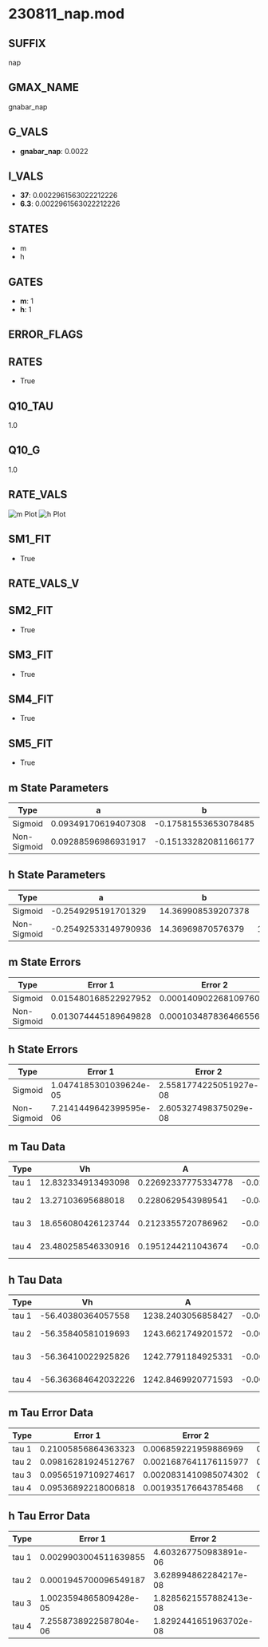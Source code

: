 # 230811_nap.mod

## SUFFIX

nap

## GMAX_NAME

gnabar_nap

## G_VALS

- **gnabar_nap**: 0.0022

## I_VALS

- **37**: 0.0022961563022212226
- **6.3**: 0.0022961563022212226

## STATES

- m
- h

## GATES

- **m**: 1
- **h**: 1

## ERROR_FLAGS


## RATES

- True

## Q10_TAU

1.0

## Q10_G

1.0

## RATE_VALS

![m Plot](/Users/pbozelos/Dropbox/icg-Chai-Panos/supermodels/output_markdown_files/Na/230811_nap.mod/images/m.png)
![h Plot](/Users/pbozelos/Dropbox/icg-Chai-Panos/supermodels/output_markdown_files/Na/230811_nap.mod/images/h.png)

## SM1_FIT

- True

## RATE_VALS_V

## SM2_FIT

- True

## SM3_FIT

- True

## SM4_FIT

- True

## SM5_FIT

- True

## m State Parameters

| Type | a | b | c | d |
| --- | --- | --- | --- | --- |
| Sigmoid | 0.09349170619407308 | -0.17581553653078485 |
| Non-Sigmoid | 0.09288596986931917 | -0.15133282081166177 | 1.0071417464783547 | 0.0011153022717312392 |

## h State Parameters

| Type | a | b | c | d |
| --- | --- | --- | --- | --- |
| Sigmoid | -0.2549295191701329 | 14.369908539207378 |
| Non-Sigmoid | -0.25492533149790936 | 14.36969870576379 | 1.0000072619125164 | 7.525558782346794e-07 |

## m State Errors

| Type | Error 1 | Error 2 | Error 3 |
| --- | --- | --- | --- |
| Sigmoid | 0.015480168522927952 | 0.00014090226810976086 | 0.012134014135865326 |
| Non-Sigmoid | 0.013074445189649828 | 0.00010348783646655612 | 0.010248305922176154 |

## h State Errors

| Type | Error 1 | Error 2 | Error 3 |
| --- | --- | --- | --- |
| Sigmoid | 1.0474185301039624e-05 | 2.5581774225051927e-08 | 8.787061969111633e-06 |
| Non-Sigmoid | 7.2141449642399595e-06 | 2.605327498375029e-08 | 6.052130741723579e-06 |

## m Tau Data

| Type | Vh | A | b1 | b2 | c1 | c2 | d1 | d2 | e1 | e2 |
| --- | --- | --- | --- | --- | --- | --- | --- | --- | --- | --- |
| tau 1 | 12.832334913493098 | 0.22692337775334778 | -0.027877548029018727 | -0.017982361254972375 |
| tau 2 | 13.27103695688018 | 0.2280629543989541 | -0.04422126037658879 | 0.00028417690963036704 | -0.024542318030727924 | -8.168713254696493e-05 |
| tau 3 | 18.656080426123744 | 0.2123355720786962 | -0.050274220046745026 | 0.0005292218628834532 | -1.981870893788227e-06 | -0.020239876160677215 | -4.830684204968792e-05 | 1.905569145503293e-08 |
| tau 4 | 23.480258546330916 | 0.1951244211043674 | -0.05016947487561616 | 0.0006942981237482214 | -6.278485885704753e-06 | 3.099532875991035e-08 | -0.0148740338013085 | 1.8325013694025598e-06 | -3.877043087868203e-10 | -1.15171675779677e-09 |

## h Tau Data

| Type | Vh | A | b1 | b2 | c1 | c2 | d1 | d2 | e1 | e2 |
| --- | --- | --- | --- | --- | --- | --- | --- | --- | --- | --- |
| tau 1 | -56.40380364057558 | 1238.2403056858427 | -0.006320945509332428 | -0.24979877121629454 |
| tau 2 | -56.35840581019693 | 1243.6621749201572 | -0.006509905558444714 | 1.409610628369553e-06 | -0.24826263490961079 | 1.6594798902456587e-05 |
| tau 3 | -56.36410022925826 | 1242.7791184925331 | -0.006467973400077586 | 7.564042487929376e-07 | 2.8345947661444683e-09 | -0.24847584289461602 | -2.428416114702049e-06 | -6.517393913997533e-08 |
| tau 4 | -56.363684642032226 | 1242.8469920771593 | -0.006472132433834323 | 8.532828152304775e-07 | 1.9628321704971545e-09 | 2.6293514987486304e-12 | -0.24846441493196175 | -7.2676502216729e-07 | -3.217982476655913e-08 | -3.86271068787375e-09 |

## m Tau Error Data

| Type | Error 1 | Error 2 | Error 3 |
| --- | --- | --- | --- |
| tau 1 | 0.21005856864363323 | 0.006859221959886969 | 0.06730205108935372 |
| tau 2 | 0.09816281924512767 | 0.0021687641176115977 | 0.03145103348351706 |
| tau 3 | 0.09565197109274617 | 0.0020831410985074302 | 0.030646566273632027 |
| tau 4 | 0.09536892218006818 | 0.001935176643785468 | 0.030555878364517692 |

## h Tau Error Data

| Type | Error 1 | Error 2 | Error 3 |
| --- | --- | --- | --- |
| tau 1 | 0.0029903004511639855 | 4.603267750983891e-06 | 0.001423413136805377 |
| tau 2 | 0.0001945700096549187 | 3.628994862284217e-08 | 9.261728454856609e-05 |
| tau 3 | 1.0023594865809428e-05 | 1.8285621557882413e-08 | 4.771332126326741e-06 |
| tau 4 | 7.2558738922587804e-06 | 1.8292441651963702e-08 | 3.4538690629645786e-06 |

